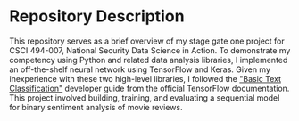 # Repository Description
This repository serves as a brief overview of my stage gate one project for CSCI 494-007, National Security Data Science in Action. To demonstrate my competency using Python and related data analysis libraries, I implemented an off-the-shelf neural network using TensorFlow and Keras. Given my inexperience with these two high-level libraries, I followed the ["Basic Text Classification"](https://www.tensorflow.org/tutorials/keras/text_classification) developer guide from the official TensorFlow documentation. This project involved building, training, and evaluating a sequential model for binary sentiment analysis of movie reviews.
